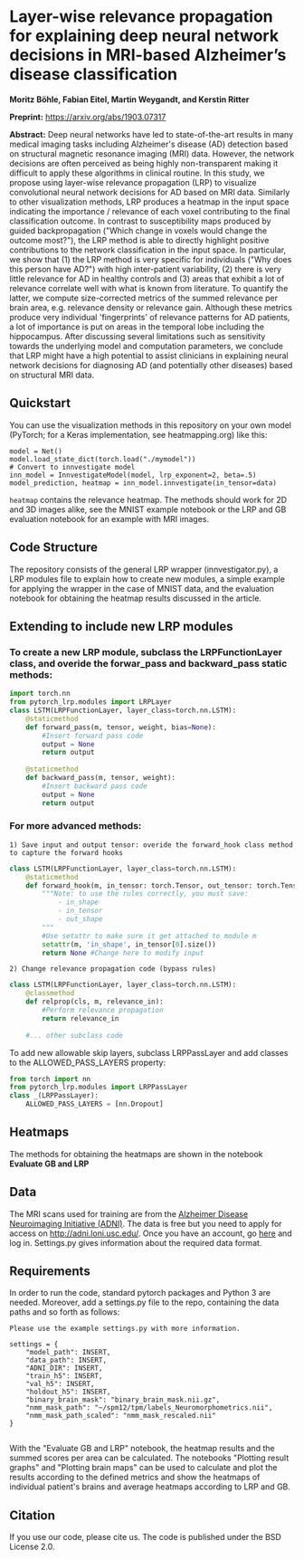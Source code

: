 # Layer-wise relevance propagation for explaining deep neural network decisions in MRI-based Alzheimer’s disease classification

**Moritz Böhle, Fabian Eitel, Martin Weygandt, and Kerstin Ritter**

**Preprint:** https://arxiv.org/abs/1903.07317

**Abstract:** Deep neural networks have led to state-of-the-art results in many medical imaging tasks including Alzheimer's disease (AD) detection based on structural magnetic resonance imaging (MRI) data. However, the network decisions are often perceived as being highly non-transparent making it difficult to apply these algorithms in clinical routine. In this study, we propose using layer-wise relevance propagation (LRP) to visualize convolutional neural network decisions for AD based on MRI data. Similarly to other visualization methods, LRP produces a heatmap in the input space indicating the importance / relevance of each voxel contributing to the final classification outcome. In contrast to susceptibility maps produced by guided backpropagation ("Which change in voxels would change the outcome most?"), the LRP method is able to directly highlight positive contributions to the network classification in the input space. In particular, we show that (1) the LRP method is very specific for individuals ("Why does this person have AD?") with high inter-patient variability, (2) there is very little relevance for AD in healthy controls and (3) areas that exhibit a lot of relevance correlate well with what is known from literature. To quantify the latter, we compute size-corrected metrics of the summed relevance per brain area, e.g. relevance density or relevance gain. Although these metrics produce very individual 'fingerprints' of relevance patterns for AD patients, a lot of importance is put on areas in the temporal lobe including the hippocampus. After discussing several limitations such as sensitivity towards the underlying model and computation parameters, we conclude that LRP might have a high potential to assist clinicians in explaining neural network decisions for diagnosing AD (and potentially other diseases) based on structural MRI data.


## Quickstart

You can use the visualization methods in this repository on your own model (PyTorch; for a Keras implementation, see heatmapping.org) like this:

    model = Net()
    model.load_state_dict(torch.load("./mymodel"))
    # Convert to innvestigate model
    inn_model = InnvestigateModel(model, lrp_exponent=2, beta=.5)
    model_prediction, heatmap = inn_model.innvestigate(in_tensor=data)

`heatmap` contains the relevance heatmap. The methods should work for 2D and 3D images alike, see the MNIST example notebook or the LRP and GB evaluation notebook for an example with MRI images.


## Code Structure

The repository consists of the general LRP wrapper (innvestigator.py), a LRP modules file to explain how to create new modules, a simple example for applying the wrapper in the case of MNIST data, and the evaluation notebook for obtaining the heatmap results discussed in the article.

## Extending to include new LRP modules

### To create a new LRP module, subclass the LRPFunctionLayer class, and overide the forwar_pass and backward_pass static methods: ###

```python
import torch.nn
from pytorch_lrp.modules import LRPLayer
class LSTM(LRPFunctionLayer, layer_class=torch.nn.LSTM):
    @staticmethod
    def forward_pass(m, tensor, weight, bias=None):
        #Insert forward pass code
        output = None
        return output
    
    @staticmethod
    def backward_pass(m, tensor, weight):
        #Insert backward pass code
        output = None
        return output
```

### For more advanced methods: ###
    1) Save input and output tensor: overide the forward_hook class method to capture the forward hooks 

```python
class LSTM(LRPFunctionLayer, layer_class=torch.nn.LSTM):
    @staticmethod
    def forward_hook(m, in_tensor: torch.Tensor, out_tensor: torch.Tensor):
        """Note: to use the rules correctly, you must save:
            - in_shape
            - in_tensor
            - out_shape
        """
        #Use setattr to make sure it get attached to module m
        setattr(m, 'in_shape', in_tensor[0].size())
        return None #Change here to modify input
```
    2) Change relevance propagation code (bypass rules)
        
```python
class LSTM(LRPFunctionLayer, layer_class=torch.nn.LSTM):
    @classmethod
    def relprop(cls, m, relevance_in):
        #Perform relevance propagation
        return relevance_in
    
    #... other subclass code
```

To add new allowable skip layers, subclass LRPPassLayer and add classes to the ALLOWED_PASS_LAYERS property:

```python
from torch import nn
from pytorch_lrp.modules import LRPPassLayer
class _(LRPPassLayer):
    ALLOWED_PASS_LAYERS = [nn.Dropout]
```

## Heatmaps

The methods for obtaining the heatmaps are shown in the notebook **Evaluate GB and LRP**

## Data

The MRI scans used for training are from the [Alzheimer Disease Neuroimaging Initiative (ADNI)](http://adni.loni.usc.edu/). The data is free but you need to apply for access on http://adni.loni.usc.edu/. Once you have an account, go [here](http://adni.loni.usc.edu/data-samples/access-data/) and log in. Settings.py gives information about the required data format.



## Requirements

In order to run the code, standard pytorch packages and Python 3 are needed.
Moreover, add a settings.py file to the repo, containing the data paths and so forth as follows:

```
Please use the example settings.py with more information.

settings = {
    "model_path": INSERT,
    "data_path": INSERT,
    "ADNI_DIR": INSERT,
    "train_h5": INSERT,
    "val_h5": INSERT,
    "holdout_h5": INSERT,
    "binary_brain_mask": "binary_brain_mask.nii.gz",
    "nmm_mask_path": "~/spm12/tpm/labels_Neuromorphometrics.nii",
    "nmm_mask_path_scaled": "nmm_mask_rescaled.nii"
}


```

With the "Evaluate GB and LRP" notebook, the heatmap results and the summed scores per area can be calculated.
The notebooks "Plotting result graphs" and "Plotting brain maps" can be used to calculate and plot the results according to the defined metrics and show the heatmaps of individual patient's brains and average heatmaps according to LRP and GB.




## Citation

If you use our code, please cite us. The code is published under the BSD License 2.0.
